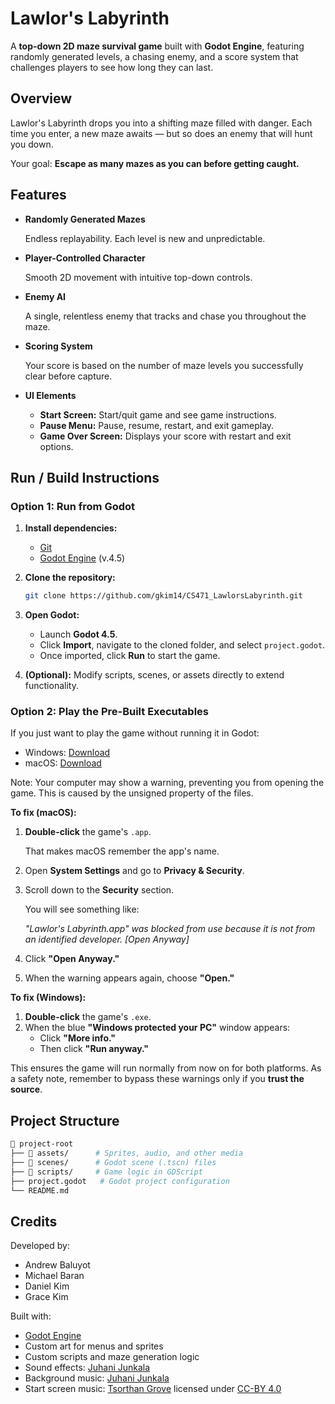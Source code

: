 # Lawlor's Labyrinth

A **top-down 2D maze survival game** built with **Godot Engine**, featuring randomly generated levels, a chasing enemy, and a score system that challenges players to see how long they can last.

## Overview

Lawlor's Labyrinth drops you into a shifting maze filled with danger. Each time you enter, a new maze awaits — but so does an enemy that will hunt you down.

Your goal: **Escape as many mazes as you can before getting caught.**

## Features

- **Randomly Generated Mazes**

  Endless replayability. Each level is new and unpredictable.

- **Player-Controlled Character**

  Smooth 2D movement with intuitive top-down controls.

- **Enemy AI**

   A single, relentless enemy that tracks and chase you throughout the maze.

- **Scoring System**

  Your score is based on the number of maze levels you successfully clear before capture.

- **UI Elements**
  - **Start Screen:** Start/quit game and see game instructions.
  - **Pause Menu:** Pause, resume, restart, and exit gameplay.
  - **Game Over Screen:** Displays your score with restart and exit options.

## Run / Build Instructions

### Option 1: Run from Godot

1. **Install dependencies:**
   - [Git](https://git-scm.com/)
   - [Godot Engine](https://godotengine.org/) (v.4.5)

3. **Clone the repository:**
   ```bash
   git clone https://github.com/gkim14/CS471_LawlorsLabyrinth.git
   ```
4. **Open Godot:**
   - Launch **Godot 4.5**.
   - Click **Import**, navigate to the cloned folder, and select `project.godot`.
   - Once imported, click **Run** to start the game.
5. **(Optional):** Modify scripts, scenes, or assets directly to extend functionality.

### Option 2: Play the Pre-Built Executables
If you just want to play the game without running it in Godot:
- Windows: [Download](https://github.com/gkim14/CS471_LawlorsLabyrinth/raw/refs/heads/main/Lawlor's%20Labyrinth.exe)
- macOS: [Download](https://github.com/gkim14/CS471_LawlorsLabyrinth/raw/refs/heads/main/Lawlor's%20Labyrinth.dmg)
  
Note: Your computer may show a warning, preventing you from opening the game. This is caused by the unsigned property of the files.

**To fix (macOS):**
1. **Double-click** the game's `.app`.
   
   That makes macOS remember the app's name.
   
2. Open **System Settings** and go to **Privacy & Security**.
3. Scroll down to the **Security** section.
   
   You will see something like:
   
   *"Lawlor's Labyrinth.app" was blocked from use because it is not from an identified developer. [Open Anyway]*
   
4. Click **"Open Anyway."**
5. When the warning appears again, choose **"Open."**

**To fix (Windows):**
1. **Double-click** the game's `.exe`.
2. When the blue **"Windows protected your PC"** window appears:
   - Click **"More info."**
   - Then click **"Run anyway."**

This ensures the game will run normally from now on for both platforms. As a safety note, remember to bypass these warnings only if you **trust the source**.

## Project Structure
```bash
📂 project-root
├── 📁 assets/      # Sprites, audio, and other media
├── 📁 scenes/      # Godot scene (.tscn) files
├── 📁 scripts/     # Game logic in GDScript
├── project.godot   # Godot project configuration
└── README.md
```

## Credits
Developed by:
- Andrew Baluyot
- Michael Baran
- Daniel Kim
- Grace Kim

Built with:
- [Godot Engine](https://godotengine.org/)
- Custom art for menus and sprites
- Custom scripts and maze generation logic
- Sound effects: [Juhani Junkala](https://opengameart.org/content/512-sound-effects-8-bit-style)
- Background music: [Juhani Junkala](https://opengameart.org/content/5-chiptunes-action)
- Start screen music: [Tsorthan Grove](https://opengameart.org/content/doubts) licensed under [CC-BY 4.0](https://creativecommons.org/licenses/by/4.0/)
